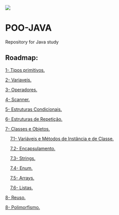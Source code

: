 
![](https://user-images.githubusercontent.com/69598952/93296207-25062880-f7c5-11ea-8968-54935c8d3885.jpg)

# POO-JAVA

Repository for Java study

## Roadmap:
[1- Tipos primitivos.](contents/TiposPrimitivos.md)

[2- Variaveis.](contents/Variaveis.md)

[3- Operadores.](contents/Operadores.md)

[4- Scanner.](contents/Scanner.md)

[5- Estruturas Condicionais.](contents/EstruturasCondicionais.md)

[6- Estruturas de Repetição.](contents/estruturasDeRepetição.md)

[7- Classes e Objetos.](contents/ClassesEObjetos.md)

&nbsp;  &nbsp;  [7.1- Variáveis e Métodos de Instância e de Classe.](contents/Variáveis-e-Métodos-de-Instância-eDe-Classe.md)

&nbsp;  &nbsp;  [7.2- Encapsulamento.](contents/Encapsulamento.md)

&nbsp;  &nbsp;  [7.3- Strings.](contents/Strings.md)

&nbsp;  &nbsp;  [7.4- Enum.](contents/Enum.md)

&nbsp;  &nbsp;  [7.5- Arrays.](contents/Arrays.md)

&nbsp;  &nbsp;  [7.6- Listas.](contents/Listas.md)

[8- Reuso.](contents/Reuso.md)

[8- Polimorfismo.](contents/Polimorfismo.md)
